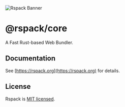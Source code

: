 <picture>
  <source media="(prefers-color-scheme: dark)" srcset="https://lf3-static.bytednsdoc.com/obj/eden-cn/rjhwzy/ljhwZthlaukjlkulzlp/rspack-banner-1610-dark.png">
  <img alt="Rspack Banner" src="https://lf3-static.bytednsdoc.com/obj/eden-cn/rjhwzy/ljhwZthlaukjlkulzlp/rspack-banner-1610.png">
</picture>

# @rspack/core

A Fast Rust-based Web Bundler.

## Documentation

See [https://rspack.org](https://rspack.org) for details.

## License

Rspack is [MIT licensed](https://github.com/web-infra-dev/rspack/blob/main/LICENSE).
